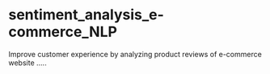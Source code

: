 # sentiment_analysis_e-commerce_NLP
Improve customer experience by analyzing product reviews of e-commerce website ..... 
